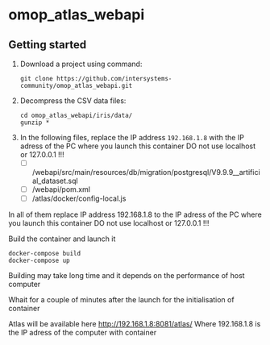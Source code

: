 # omop_atlas_webapi



## Getting started

1. Download a project using command:
    ```
    git clone https://github.com/intersystems-community/omop_atlas_webapi.git
    ```
1. Decompress the CSV data files:
    ```
    cd omop_atlas_webapi/iris/data/
    gunzip *
    ```
2. In the following files, replace the IP address `192.168.1.8` with the IP adress of the PC where you launch this container DO not use localhost or 127.0.0.1 !!!
   - [ ] /webapi/src/main/resources/db/migration/postgresql/V9.9.9__artificial_dataset.sql
   - [ ] /webapi/pom.xml
   - [ ] /atlas/docker/config-local.js

In all of them replace IP address 192.168.1.8 to the IP adress of the PC where you launch this container
DO not use localhost or 127.0.0.1 !!!

Build the container and launch it
```
docker-compose build
docker-compose up
```

Building may take long time and it depends on the performance of host computer


Whait for a couple of minutes after the launch for the initialisation of container

Atlas will be available here http://192.168.1.8:8081/atlas/
Where 192.168.1.8 is the IP adress of the computer with container
